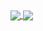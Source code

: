 <a href="https://github.com/Valinor13/github-readme-stats">
  <img align="center" src="https://github-readme-stats.vercel.app/api?username=Valinor13&show_icons=true&theme=cobalt&hide=stars&repo=github-readme-stats" />
</a>
<a href="https://github.com/Valinor13/convoychat">
  <img align="center" src="https://github-readme-stats.vercel.app/api/top-langs/?username=Valinor13&langs_count=10&theme=cobalt&layout=compact&repo=convoychat" />
</a>
